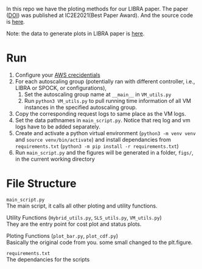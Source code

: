 In this repo we have the ploting methods for our LIBRA paper.
The paper ([DOI](https://doi.ieeecomputersociety.org/10.1109/IC2E52221.2021.00028)) was published at IC2E2021(Best Paper Award). And the source code is [here](https://github.com/Zongshun96/LIBRA).

Note: the data to generate plots in LIBRA paper is [here](https://drive.google.com/drive/folders/1ovbW6YLqee70_TPF0sdomK7BYdMJX9XT?usp=sharing).


# Run
1. Configure your [AWS crecidentials](https://boto3.amazonaws.com/v1/documentation/api/latest/guide/credentials.html#interactive-configuration)
1. For each autoscaling group (potentially ran with different controller, i.e., LIBRA or SPOCK, or configurations), 
    1. Set the autoscaling group name at `__main__` in `VM_utils.py`
    1. Run `python3 VM_utils.py` to pull running time information of all VM instances in the specified autoscaling group.
1. Copy the corresponding request logs to same place as the VM logs.
1. Set the data pathnames in `main_script.py`. Notice that req log and vm logs have to be added separately.
1. Create and activate a python virtual environment (`python3 -m venv venv` and `source venv/bin/activate`) and install dependancies from `requirements.txt` (`python3 -m pip install -r requirements.txt`)
1. Run `main_script.py` and the figures will be generated in a folder, `figs/`, in the current working directory

# File Structure
`main_script.py`\
The main script, it calls all other ploting and utility functions.

Utility Functions (`Hybrid_utils.py`, `SLS_utils.py`, `VM_utils.py`)\
They are the entry point for cost plot and status plots.

Ploting Functions (`plot_bar.py`, `plot_cdf.py`)\
Basically the original code from you. some small changed to the plt.figure.

`requirements.txt`\
The dependancies for the scripts


